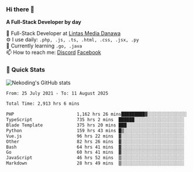 ### Hi there 👋

**A Full-Stack Developer by day**

🔭 Full-Stack Developer at [Lintas Media Danawa](https://www.lintasmediadanawa.com/)  
⚙️ I use daily: `.php, .js, .ts, .html, .css, .jsx, .py`  
🌱 Currently learning `.go, .java`  
📫 How to reach me: [Discord](https://discordapp.com/users/984448732999327766)  [Facebook](https://fb.me/tyvandi)  

### 🚀 Quick Stats  

![Nekoding's GitHub stats](https://github-readme-stats.vercel.app/api?username=nekoding&show_icons=true)

<!--START_SECTION:waka-->

```txt
From: 25 July 2021 - To: 11 August 2025

Total Time: 2,913 hrs 6 mins

PHP                        1,162 hrs 26 mins█████████▓░░░░░░░░░░░░░░░   38.81 %
TypeScript                 735 hrs 2 mins  ██████░░░░░░░░░░░░░░░░░░░   24.54 %
Blade Template             375 hrs 20 mins ███░░░░░░░░░░░░░░░░░░░░░░   12.53 %
Python                     159 hrs 43 mins █▒░░░░░░░░░░░░░░░░░░░░░░░   05.33 %
Vue.js                     96 hrs 22 mins  ▓░░░░░░░░░░░░░░░░░░░░░░░░   03.22 %
Other                      82 hrs 26 mins  ▓░░░░░░░░░░░░░░░░░░░░░░░░   02.75 %
Bash                       64 hrs 41 mins  ▓░░░░░░░░░░░░░░░░░░░░░░░░   02.16 %
Go                         60 hrs 41 mins  ▓░░░░░░░░░░░░░░░░░░░░░░░░   02.03 %
JavaScript                 46 hrs 52 mins  ▒░░░░░░░░░░░░░░░░░░░░░░░░   01.57 %
Markdown                   28 hrs 49 mins  ▒░░░░░░░░░░░░░░░░░░░░░░░░   00.96 %
```

<!--END_SECTION:waka-->

<!--
**nekoding/nekoding** is a ✨ _special_ ✨ repository because its `README.md` (this file) appears on your GitHub profile.

Here are some ideas to get you started:

- 🔭 I’m currently working on ...
- 🌱 I’m currently learning ...
- 👯 I’m looking to collaborate on ...
- 🤔 I’m looking for help with ...
- 💬 Ask me about ...
- 📫 How to reach me: ...
- 😄 Pronouns: ...
- ⚡ Fun fact: ...
-->
